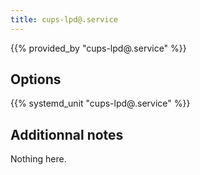 ```yaml
---
title: cups-lpd@.service
---
```


{{% provided_by "cups-lpd@.service" %}}

## Options

{{% systemd_unit "cups-lpd@.service" %}}

## Additionnal notes

Nothing here.